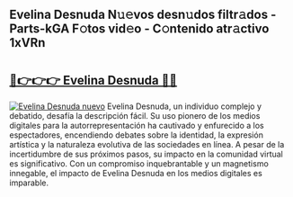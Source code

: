 ## Evelina Desnuda N𝚞𝚎vos desn𝚞dos filtr𝚊dos - Parts-kGA F𝚘tos vid𝚎o - C𝚘ntenido atr𝚊ctivo 1xVRn

# <h2><a href="http://mb4rjq.tromn.icu/?c=Evelina+Desnuda">🔗👉👉👉 Evelina Desnuda 🔗🔗</a></h2>

[![Evelina Desnuda nuevo](https://i.imgur.com/pEAQMta.gif)](http://mb4rjq.tromn.icu/?c=Evelina+Desnuda)
Evelina Desnuda, un individuo complejo y debatido, desafía la descripción fácil. Su uso pionero de los medios digitales para la autorrepresentación ha cautivado y enfurecido a los espectadores, encendiendo debates sobre la identidad, la expresión artística y la naturaleza evolutiva de las sociedades en línea. A pesar de la incertidumbre de sus próximos pasos, su impacto en la comunidad virtual es significativo. Con un compromiso inquebrantable y un magnetismo innegable, el impacto de Evelina Desnuda en los medios digitales es imparable.
